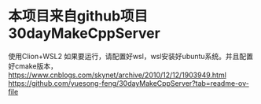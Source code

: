 
# 本项目来自github项目30dayMakeCppServer

使用Clion+WSL2
如果要运行，请配置好wsl，wsl安装好ubuntu系统。并且配置好cmake版本，
https://www.cnblogs.com/skynet/archive/2010/12/12/1903949.html
https://github.com/yuesong-feng/30dayMakeCppServer?tab=readme-ov-file